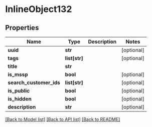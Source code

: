 # InlineObject132

## Properties
Name | Type | Description | Notes
------------ | ------------- | ------------- | -------------
**uuid** | **str** |  | [optional] 
**tags** | **list[str]** |  | [optional] 
**title** | **str** |  | 
**is_mssp** | **bool** |  | [optional] 
**search_customer_ids** | **list[str]** |  | [optional] 
**is_public** | **bool** |  | [optional] 
**is_hidden** | **bool** |  | [optional] 
**description** | **str** |  | [optional] 

[[Back to Model list]](../README.md#documentation-for-models) [[Back to API list]](../README.md#documentation-for-api-endpoints) [[Back to README]](../README.md)


